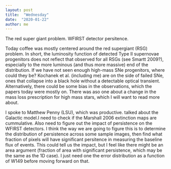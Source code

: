 ```yaml
---
layout: post
title:  "Wednesday"
date:  "2020-01-22"
author: me
---
```


The red super giant problem. WFIRST detector persitence.

<!--more-->

Today coffee was mostly centered around the red supergiant (RSG) problem. In short, the luminosity function of detected Type II supernovae progenitors does not reflect that observed for all RSGs (see Smartt 2009?), especially to the more luminous (and thus more massive) end of the distribution. If we have not seen enough high-mass SNe progenitors, where could they be? Kochanek et al. (including me) are on the side of failed SNe, ones that collapse into a black hole without a detectable optical transient. Alternatively, there could be some bias in the observations, which the papers today were mostly on. There was aso one about a change in the mass loss prescription for high mass stars, which I will want to read more about. 

I spoke to Matthew Penny (LSU), which was productive. talked about the Galactic model.I need to check if the Marshall 2006 extinction maps are cummulative. Also need to figure out the impact of persistence on the WFIRST detectors. I think the way we are going to figure this is to determine the distribution of persistence across some sample images, then find what fraction of pixels will have significant persitence in measuring the baseline flux of events. This could tell us the impact, but I feel like there might be an area argument (fraction of area with significant persistence, which may be the same as the 1D case). I just need one the error distribution as a function of W149 before moving forward on that.
